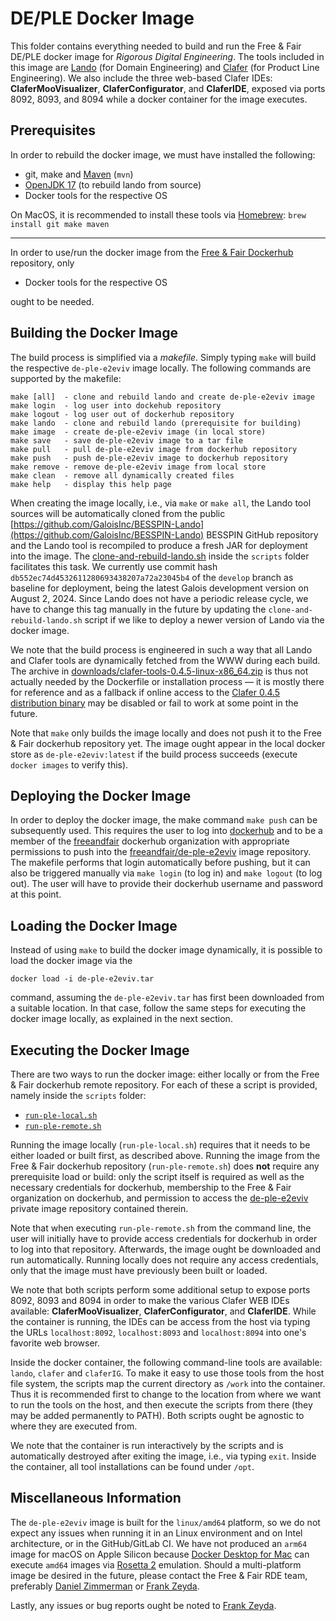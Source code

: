 # DE/PLE Docker Image

This folder contains everything needed to build and run the Free & Fair DE/PLE docker image for *Rigorous Digital Engineering*. The tools included in this image are [Lando](https://github.com/GaloisInc/BESSPIN-Lando) (for Domain Engineering) and [Clafer](https://www.clafer.org/p/software.html) (for Product Line Engineering). We also include the three web-based Clafer IDEs: **ClaferMooVisualizer**, **ClaferConfigurator**, and **ClaferIDE**, exposed via ports 8092, 8093, and 8094 while a docker container for the image executes.

## Prerequisites

In order to rebuild the docker image, we must have installed the following:
- git, make and [Maven](https://maven.apache.org/) (`mvn`)
- [OpenJDK 17](https://jdk.java.net/archive/) (to rebuild lando from source)
- Docker tools for the respective OS

On MacOS, it is recommended to install these tools via [Homebrew](https://brew.sh/): `brew install git make maven`

---

In order to use/run the docker image from the [Free & Fair Dockerhub](https://hub.docker.com/repository/docker/freeandfair/de-ple-e2eviv) repository, only
- Docker tools for the respective OS

ought to be needed.

## Building the Docker Image

The build process is simplified via a *makefile*. Simply typing `make` will build the respective `de-ple-e2eviv` image locally. The following commands are supported by the makefile:

```
make [all]  - clone and rebuild lando and create de-ple-e2eviv image
make login  - log user into dockehub repository
make logout - log user out of dockerhub repository
make lando  - clone and rebuild lando (prerequisite for building)
make image  - create de-ple-e2eviv image (in local store)
make save   - save de-ple-e2eviv image to a tar file
make pull   - pull de-ple-e2eviv image from dockerhub repository
make push   - push de-ple-e2eviv image to dockerhub repository
make remove - remove de-ple-e2eviv image from local store
make clean  - remove all dynamically created files
make help   - display this help page
```

When creating the image locally, i.e., via `make` or `make all`, the Lando tool sources will be automatically cloned from the public [https://github.com/GaloisInc/BESSPIN-Lando](https://github.com/GaloisInc/BESSPIN-Lando) BESSPIN GitHub repository and the Lando tool is recompiled to produce a fresh JAR for deployment into the image. The [clone-and-rebuild-lando.sh](./scripts/clone-and-rebuild-lando.sh) inside the `scripts` folder facilitates this task. We currently use commit hash `db552ec74d4532611280693438207a72a23045b4` of the `develop` branch as baseline for deployment, being the latest Galois development version on August 2, 2024. Since Lando does not have a periodic release cycle, we have to change this tag manually in the future by updating the `clone-and-rebuild-lando.sh` script if we like to deploy a newer version of Lando via the docker image.

We note that the build process is engineered in such a way that all Lando and Clafer tools are dynamically fetched from the WWW during each build. The archive in [downloads/clafer-tools-0.4.5-linux-x86_64.zip](downloads/clafer-tools-0.4.5-linux-x86_64.zip) is thus not actually needed by the Dockerfile or installation process — it is mostly there for reference and as a fallback if online access to the [Clafer 0.4.5 distribution binary](https://gsd.uwaterloo.ca/clafer-tools-binary-distributions) may be disabled or fail to work at some point in the future.

Note that `make` only builds the image locally and does not push it to the Free & Fair dockerhub repository yet. The image ought appear in the local docker store as `de-ple-e2eviv:latest` if the build process succeeds (execute `docker images` to verify this).

## Deploying the Docker Image

In order to deploy the docker image, the make command `make push` can be subsequently used. This requires the user to log into [dockerhub](https://hub.docker.com/) and to be a member of the [freeandfair](https://hub.docker.com/repository/docker/freeandfair) dockerhub organization with appropriate permissions to push into the [freeandfair/de-ple-e2eviv](https://hub.docker.com/repository/docker/freeandfair/de-ple-e2eviv) image repository. The makefile performs that login automatically before pushing, but it can also be triggered manually via `make login` (to log in) and `make logout` (to log out). The user will have to provide their dockerhub username and password at this point.

## Loading the Docker Image

Instead of using `make` to build the docker image dynamically, it is possible to load the docker image via the

```
docker load -i de-ple-e2eviv.tar
```

command, assuming the `de-ple-e2eviv.tar` has first been downloaded from a suitable location. In that case, follow the same steps for executing the docker image locally, as explained in the next section.

## Executing the Docker Image

There are two ways to run the docker image: either locally or from the Free & Fair dockerhub remote repository. For each of these a script is provided, namely inside the `scripts` folder:
- [`run-ple-local.sh`](./scripts/run-ple-local.sh)
- [`run-ple-remote.sh`](./scripts/run-ple-remote.sh)

Running the image locally (`run-ple-local.sh`) requires that it needs to be either loaded or built first, as described above. Running the image from the Free & Fair dockerhub repository (`run-ple-remote.sh`) does **not** require any prerequisite load or build: only the script itself is required as well as the necessary credentials for dockerhub, membership to the Free & Fair organization on dockerhub, and permission to access the [de-ple-e2eviv](https://hub.docker.com/repository/docker/freeandfair/de-ple-e2eviv) private image repository contained therein.

Note that when executing `run-ple-remote.sh` from the command line, the user will initially have to provide access credentials for dockerhub in order to log into that repository. Afterwards, the image ought be downloaded and run automatically. Running locally does not require any access credentials, only that the image must have previously been built or loaded.

We note that both scripts perform some additional setup to expose ports 8092, 8093 and 8094 in order to make the various Clafer WEB IDEs available: **ClaferMooVisualizer**, **ClaferConfigurator**, and **ClaferIDE**. While the container is running, the IDEs can be access from the host via typing the URLs `localhost:8092`, `localhost:8093` and `localhost:8094` into one's favorite web browser.

Inside the docker container, the following command-line tools are available: `lando`, `clafer` and `claferIG`. To make it easy to use those tools from the host file system, the scripts map the current directory as `/work` into the container. Thus it is recommended first to change to the location from where we want to run the tools on the host, and then execute the scripts from there (they may be added permanently to PATH). Both scripts ought be agnostic to where they are executed from.

We note that the container is run interactively by the scripts and is automatically destroyed after exiting the image, i.e., via typing `exit`. Inside the container, all tool installations can be found under `/opt`.

## Miscellaneous Information

The `de-ple-e2eviv` image is built for the `linux/amd64` platform, so we do not expect any issues when running it in an Linux environment and on Intel architecture, or in the GitHub/GitLab CI. 
We have not produced an `arm64` image for macOS on Apple Silicon because [Docker Desktop for Mac](https://docs.docker.com/desktop/install/mac-install/) can execute `amd64` images via [Rosetta 2](https://developer.apple.com/documentation/apple-silicon/about-the-rosetta-translation-environment) emulation.
Should a multi-platform image be desired in the future, please contact the Free & Fair RDE team, preferably [Daniel Zimmerman](mailto:dmz@freeandfair.us?subject=RE%3A%20Help%20with%20DE%2FPLE%20docker%20image) or [Frank Zeyda](mailto:frank.zeyda@freeandfair.us?subject=RE%3A%20Help%20with%20DE%2FPLE%20docker%20image).

Lastly, any issues or bug reports ought be noted to [Frank Zeyda](mailto:frank.zeyda@freeandfair.us?subject=RE%3A%20I%20found%20a%20bug%20in%20the%20DE%2FPLE%20docker%20image).
